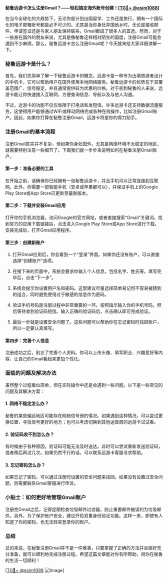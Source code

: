 **秘鲁远游卡怎么注册Gmail？——轻松搞定海外账号创建！[[TG💪+ @esim1088](https://t.me/s/esim1088)]**

在当今全球化的大趋势下，无论你是计划出国留学、工作还是旅行，拥有一个国际化的电子邮箱账号都是必不可少的。尤其是当你身处异国他乡时，无论是接收邮件、申请签证还是与家人朋友保持联系，Gmail都成了很多人的首选。然而，对于一些身在国外的朋友来说，尤其是像秘鲁这样相对陌生的国度，注册Gmail可能会遇到不少麻烦。那么，秘鲁远游卡怎么注册Gmail呢？今天就来给大家详细讲解一下。

### 秘鲁远游卡是什么？

首先，我们先简单了解一下秘鲁远游卡的概念。远游卡是一种专为出境旅游者设计的手机卡，它可以帮助用户在国外使用本地网络服务。秘鲁远游卡的优势在于其覆盖范围广、信号稳定，并且通常提供较为优惠的价格。对于初到秘鲁的人来说，远游卡能让你快速接入互联网，方便查询信息、导航以及与他人沟通。

不过，远游卡的功能不仅仅局限于打电话和发短信。许多远游卡还支持数据流量服务，这使得用户能够通过WiFi或移动网络完成各种在线操作，比如注册Gmail账户。因此，如果你打算在秘鲁注册Gmail，远游卡将是你的得力助手。

### 注册Gmail的基本流程

注册Gmail其实并不复杂，但如果你身处国外，尤其是网络环境不太稳定的地区，就需要特别注意一些细节了。下面我们就一步步来说明如何在秘鲁注册Gmail账户。

#### 第一步：准备必要的工具

在开始之前，请确保你已经拥有一张秘鲁远游卡，并且手机可以正常连接到互联网。此外，你需要一部智能手机（安卓或苹果都可以），并保证手机上的Google Play Store或App Store已更新至最新版本。

#### 第二步：下载并安装Gmail应用

打开你的手机浏览器，访问Google的官方网站，或者直接搜索“Gmail”关键词。找到官方的应用下载链接后，点击进入Google Play Store或App Store进行下载。安装完成后，打开Gmail应用程序。

#### 第三步：创建新账户

1. 打开Gmail应用后，你会看到一个“登录”界面。如果你还没有账户，可以直接选择“创建账户”选项。
   
2. 在接下来的页面中，系统会要求你输入个人信息，包括名字、姓氏等。填写完毕后，点击“下一步”。

3. 系统会提示你设置用户名和密码。这里建议尽量选择简单易记但不容易被猜到的组合，同时避免使用过于敏感的信息作为密码。

4. 验证手机号码是注册过程中非常重要的一环。按照指示输入你的手机号码，然后等待收到验证码短信。输入正确的验证码后，点击确认即可完成验证。

5. 最后一步就是设置安全问题了。这些问题可以帮助你在忘记密码时找回账户，所以一定要认真填写。

#### 第四步：完善个人信息

注册成功之后，别忘了完善个人资料。你可以上传头像、填写职业、兴趣爱好等内容，让自己的Gmail看起来更加个性化。

### 面临的问题及解决办法

虽然整个过程看似简单，但在实际操作中还是会遇到一些问题。以下是一些常见的问题及其解决方案：

#### 1. 网络不稳定怎么办？

秘鲁的某些偏远地区可能存在网络信号弱的情况。如果遇到这种情况，可以尝试更换位置，寻找信号更好的地方；也可以考虑切换到其他运营商的远游卡试试看。

#### 2. 验证码收不到怎么办？

有时候由于各种原因，验证码可能无法及时送达。此时可以尝试重新发送验证码，或者稍后再试几次。如果仍然不行的话，可以联系远游卡客服寻求帮助。

#### 3. 忘记密码怎么办？

如果忘记了密码，可以通过注册时设置的安全问题来找回。如果没有设置过安全问题，则需要联系Gmail客服进行申诉。

### 小贴士：如何更好地管理Gmail账户

注册完Gmail之后，记得定期检查垃圾邮件过滤器，防止重要邮件被误判为垃圾邮件。另外，为了保护账户安全，建议开启双重身份验证功能。这样一来，即使有人知道了你的密码，也无法轻易登录你的账户。

### 总结

总的来说，在秘鲁注册Gmail并不是一件难事，只要掌握了正确的方法并且做好充分准备，就可以顺利地完成注册过程。希望这篇文章能对你有所帮助，祝你在秘鲁的生活一切顺利！

[[TG💪+ @esim1088](https://t.me/s/esim1088) ![Image](https://i.postimg.cc/4NQfJmqS/Snipaste-2025-05-13-00-14-12.png)]